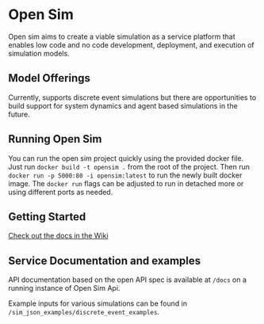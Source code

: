 # Open Sim

Open sim aims to create a viable simulation as a service platform that enables low code and no code development,
deployment, and execution of simulation models.

## Model Offerings

Currently, supports discrete event simulations but there are opportunities to build support for system dynamics and
agent based simulations in the future.

## Running Open Sim

You can run the open sim project quickly using the provided docker file. Just run `docker build -t opensim .` from the
root of the project. Then run `docker run -p 5000:80 -i opensim:latest`
to run the newly built docker image. The `docker run` flags can be adjusted to run in detached more or using different
ports as needed.

## Getting Started

[Check out the docs in the Wiki](https://github.com/alexjmeyer92/open-sim-api/wiki/Getting-Started)

## Service Documentation and examples

API documentation based on the open API spec is available at `/docs` on a running instance of Open Sim Api.

Example inputs for various simulations can be found in `/sim_json_examples/discrete_event_examples`.
